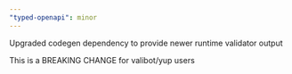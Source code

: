 ```yaml
---
"typed-openapi": minor
---
```


Upgraded codegen dependency to provide newer runtime validator output

This is a BREAKING CHANGE for valibot/yup users
